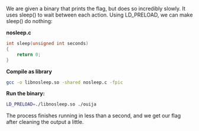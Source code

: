 We are given a binary that prints the flag, but does so incredibly slowly.
It uses sleep() to wait between each action.
Using LD_PRELOAD, we can make sleep() do nothing:

**nosleep.c**
```c
int sleep(unsigned int seconds)
{
    return 0;
}
```

**Compile as library**
```sh
gcc -o libnosleep.so -shared nosleep.c -fpic
```

**Run the binary:**
```sh
LD_PRELOAD=./libnosleep.so ./ouija
```

The process finishes running in less than a second, and we get our flag after cleaning the output a little.
